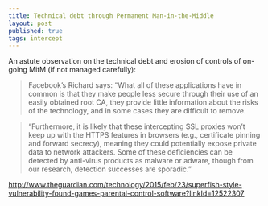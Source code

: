 ```yaml
---
title: Technical debt through Permanent Man-in-the-Middle 
layout: post
published: true
tags: intercept
---
```


An astute observation on the technical debt and erosion of controls of on-going MitM (if not managed carefully):

>Facebook’s Richard says: “What all of these applications have in common is that they make people less secure through their use of an easily obtained root CA, they provide little information about the risks of the technology, and in some cases they are difficult to remove.

>“Furthermore, it is likely that these intercepting SSL proxies won’t keep up with the HTTPS features in browsers (e.g., certificate pinning and forward secrecy), meaning they could potentially expose private data to network attackers. Some of these deficiencies can be detected by anti-virus products as malware or adware, though from our research, detection successes are sporadic.”

http://www.theguardian.com/technology/2015/feb/23/superfish-style-vulnerability-found-games-parental-control-software?linkId=12522307